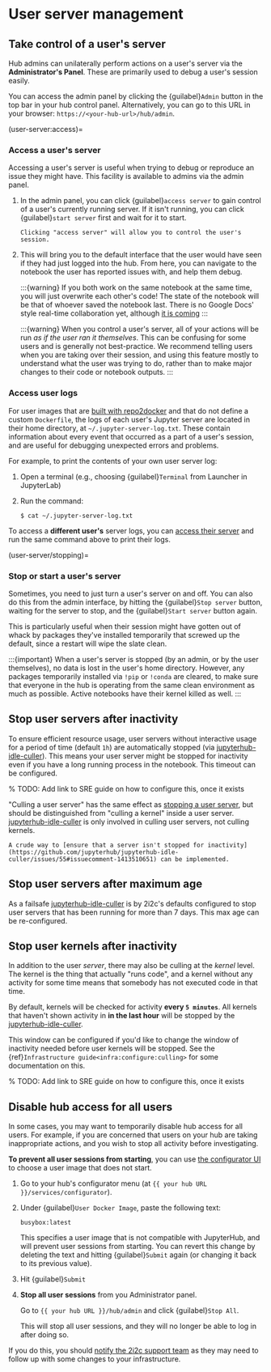 # User server management

## Take control of a user's server

Hub admins can unilaterally perform actions on a user's server via the
**Administrator's Panel**. These are primarily used to debug a user's session
easily.

You can access the admin panel by clicking the {guilabel}`Admin` button in the top bar
in your hub control panel.  Alternatively, you can go to this URL in your
browser: `https://<your-hub-url>/hub/admin`.

(user-server:access)=
### Access a user's server

Accessing a user's server is useful when trying to debug or reproduce an issue they might have. This facility is available to admins via the admin panel.

1. In the admin panel, you can click {guilabel}`access server` to gain control of a user's
   currently running server. If it isn't running, you can click {guilabel}`start server`
   first and wait for it to start.

   ```{figure} ../../images/access-server.png
   Clicking "access server" will allow you to control the user's session.
   ```

2. This will bring you to the default interface that the user would have seen if they had just logged into the hub. From here, you can navigate to the notebook the user has reported issues with, and help them debug.

   :::{warning}
   If you both work on the same notebook at the same time, you will just
   overwrite each other's code! The state of the notebook will be that of
   whoever saved the notebook last. There is no Google Docs' style
   real-time collaboration yet, although [it is coming](https://github.com/jupyterlab/jupyter-collaboration)
   :::

   :::{warning}
   When you control a user's server, all of your actions will be run *as
   if the user ran it themselves*. This can be confusing for some users
   and is generally not best-practice. We recommend telling users when
   you are taking over their session, and using this feature mostly to understand what the user was trying to do, rather than to make major
   changes to their code or notebook outputs.
   :::
   
### Access user logs

For user images that are [built with repo2docker](environment:image) and that do not define a custom `Dockerfile`, the logs of each user's Jupyter server are located in their home directory, at `~/.jupyter-server-log.txt`.
These contain information about every event that occurred as a part of a user's session, and are useful for debugging unexpected errors and problems.

For example, to print the contents of your own user server log:

1. Open a terminal (e.g., choosing {guilabel}`Terminal` from Launcher in JupyterLab)
2. Run the command:

   ```console
   $ cat ~/.jupyter-server-log.txt
   ```

To access a **different user's** server logs, you can [access their server](user-server:access) and run the same command above to print their logs.

(user-server/stopping)=
### Stop or start a user's server

Sometimes, you need to just turn a user's server on and off. You can
also do this from the admin interface, by hitting the {guilabel}`Stop server`
button, waiting for the server to stop, and the {guilabel}`Start server` button
again.

This is particularly useful when their session might have gotten
out of whack by packages they've installed temporarily that screwed up
the default, since a restart will wipe the slate clean.

:::{important}
When a user's server is stopped (by an admin, or by the user themselves), no data is lost in the user's home directory.
However, any packages temporarily installed via `!pip` or `!conda` are cleared, to make sure that everyone in the hub is operating from the same clean environment as much as
possible.
Active notebooks have their kernel killed as well.
:::

## Stop user servers after inactivity

To ensure efficient resource usage, user servers without interactive usage for a
period of time (default `1h`) are automatically stopped (via
[jupyterhub-idle-culler]).
This means your user server might be stopped for inactivity even if you have
a long running process in the notebook. This timeout can be configured.

% TODO: Add link to SRE guide on how to configure this, once it exists

"Culling a user server" has the same effect as [stopping a user
server](user-server/stopping), but should be distinguished from "culling a
kernel" inside a user server. [jupyterhub-idle-culler] is only involved in
culling user servers, not culling kernels.

```{note}
A crude way to [ensure that a server isn't stopped for inactivity](https://github.com/jupyterhub/jupyterhub-idle-culler/issues/55#issuecomment-1413510651) can be implemented.
```

## Stop user servers after maximum age

As a failsafe [jupyterhub-idle-culler] is by 2i2c's defaults configured to stop
user servers that has been running for more than 7 days. This max age can be
re-configured.

[jupyterhub-idle-culler]: https://github.com/jupyterhub/jupyterhub-idle-culler

## Stop user kernels after inactivity

In addition to the user _server_, there may also be culling at the _kernel_ level.
The kernel is the thing that actually "runs code", and a kernel without any activity for some time means that somebody has not executed code in that time.

By default, kernels will be checked for activity **every `5 minutes`**.
All kernels that haven't shown activity in **in the last hour** will be stopped by the [jupyterhub-idle-culler](https://github.com/jupyterhub/jupyterhub-idle-culler).

This window can be configured if you'd like to change the window of inactivity needed before user kernels will be stopped.
See the {ref}`Infrastructure guide<infra:configure:culling>` for some documentation on this.

% TODO: Add link to SRE guide on how to configure this, once it exists

## Disable hub access for all users

In some cases, you may want to temporarily disable hub access for all users.
For example, if you are concerned that users on your hub are taking inappropriate actions, and you wish to stop all activity before investigating.

**To prevent all user sessions from starting**, you can use [the configurator UI](configurator.md) to choose a user image that does not start.

1. Go to your hub's configurator menu (at `{{ your hub URL }}/services/configurator`).
2. Under {guilabel}`User Docker Image`, paste the following text:

   ```
   busybox:latest
   ```

   This specifies a user image that is not compatible with JupyterHub, and will prevent user sessions from starting.
   You can revert this change by deleting the text and hitting {guilabel}`Submit` again (or changing it back to its previous value).

3. Hit {guilabel}`Submit`
4. **Stop all user sessions** from you Administrator panel.
   
   Go to `{{ your hub URL }}/hub/admin` and click {guilabel}`Stop All`.

   This will stop all user sessions, and they will no longer be able to log in after doing so.

If you do this, you should [notify the 2i2c support team](https://docs.2i2c.org/en/latest/support.html) as they may need to follow up with some changes to your infrastructure.
